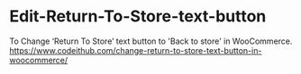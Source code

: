 # Edit-Return-To-Store-text-button
To Change ‘Return To Store’ text button to 'Back to store' in WooCommerce.<br>
https://www.codeithub.com/change-return-to-store-text-button-in-woocommerce/
